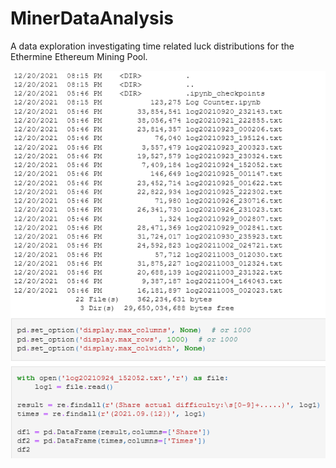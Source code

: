 # MinerDataAnalysis

A data exploration investigating time related luck distributions for the Ethermine Ethereum Mining Pool.

![ipynb](./pool.png)

